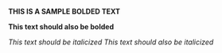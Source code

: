 **THIS IS A SAMPLE BOLDED TEXT**

__This text should also be bolded__

*This text should be italicized*
_This text should also be italicized_

